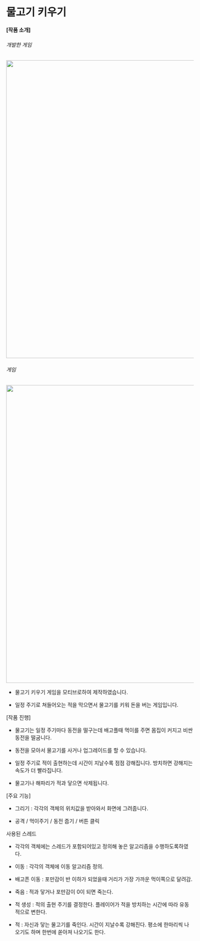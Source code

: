 # 물고기 키우기

**[작품 소개]**

###### 개발한 게임

<img src="https://user-images.githubusercontent.com/65941200/85821588-ed827400-b7b3-11ea-97b3-334c103cc3c4.png" width="800">

######  게임

<img src="https://user-images.githubusercontent.com/65941200/85821606-f7a47280-b7b3-11ea-977d-f8f6f4b46025.png" width="800">

 - 물고기 키우기 게임을 모티브로하여 제작하였습니다.

 - 일정 주기로 쳐들어오는 적을 막으면서 물고기를 키워 돈을 버는 게임입니다.



[작품 진행]

- 물고기는 일정 주기마다 동전을 떨구는데 배고플때 먹이를 주면 몸집이 커지고 비싼 동전을 떨굼니다.

- 동전을 모아서 물고기를 사거나 업그레이드를 할 수 있습니다.

- 일정 주기로 적이 출현하는데 시간이 지날수록 점점 강해집니다. 방치하면 강해지는 속도가 더 빨라집니다.

- 물고기나 해파리가 적과 닿으면 삭제됩니다.



[주요 기능]

- 그리기 : 각각의 객체의 위치값을 받아와서 화면에 그려줍니다.

- 공격 / 먹이주기 / 동전 줍기 / 버튼 클릭


사용된 스레드

- 각각의 객체에는 스레드가 포함되어있고 정의해 놓은 알고리즘을 수행하도록하였다.

- 이동 : 각각의 객체에 이동 알고리즘 정의.

- 배고픈 이동 : 포만감이 반 이하가 되었을때 거리가 가장 가까운 먹이쪽으로 달려감.

- 죽음 : 적과 닿거나 포만감이 0이 되면 죽는다.

- 적 생성 : 적의 출현 주기를 결정한다. 플레이어가 적을 방치하는 시간에 따라 유동적으로 변한다.

- 적 : 자신과 닿는 물고기를 죽인다. 시간이 지날수록 강해진다. 평소에 한마리씩 나오기도 하며 한번에 쏟아져 나오기도 한다.
